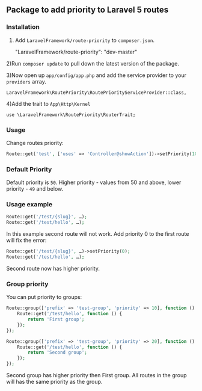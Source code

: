 ## Package to add priority to Laravel 5 routes

### Installation

1) Add `LaravelFramework/route-priority` to `composer.json`.

    "LaravelFramework/route-priority": "dev-master"
    
2)Run `composer update` to pull down the latest version of the package.

3)Now open up `app/config/app.php` and add the service provider to your `providers` array.

	LaravelFramework\RoutePriority\RoutePriorityServiceProvider::class,

4)Add the trait to `App\Http\Kernel`

	use \LaravelFramework\RoutePriority\RouterTrait;

### Usage

Change routes priority:

```php
Route::get('test', ['uses' => 'Controller@showAction'])->setPriority(100);
```

### Default Priority

Default priority is `50`. Higher priority - values from 50 and above, lower priority - `49` and below.

### Usage example

```php
Route::get('/test/{slug}', …);
Route::get('/test/hello', …);
```

In this example second route will not work. Add priority 0 to the first route will fix the error:

```php
Route::get('/test/{slug}', …)->setPriority(0);
Route::get('/test/hello', …);
```

Second route now has higher priority.

### Group priority

You can put priority to groups:

```php
Route::group(['prefix' => 'test-group', 'priority' => 10], function () {
	Route::get('/test/hello', function () {
	    return 'First group';
	});
});

Route::group(['prefix' => 'test-group', 'priority' => 20], function () {
	Route::get('/test/hello', function () {
	    return 'Second group';
	});
});
```

Second group has higher priority then First group. All routes in the group will has the same priority as the group.